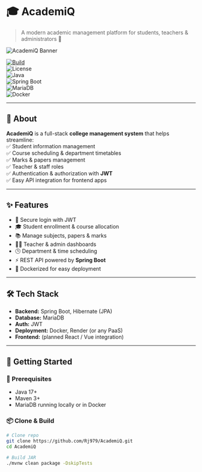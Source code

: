 # 🎓 AcademiQ  
> A modern academic management platform for students, teachers & administrators 🚀  

![AcademiQ Banner](https://img.shields.io/badge/AcademiQ-College%20Management-blueviolet?style=for-the-badge)  

[![Build](https://img.shields.io/github/actions/workflow/status/Rj979/AcademiQ/maven.yml?style=flat-square)](https://github.com/Rj979/AcademiQ/actions)  
![License](https://img.shields.io/github/license/Rj979/AcademiQ?style=flat-square)  
![Java](https://img.shields.io/badge/Java-17-orange?style=flat-square&logo=openjdk)  
![Spring Boot](https://img.shields.io/badge/SpringBoot-3.x-brightgreen?style=flat-square&logo=springboot)  
![MariaDB](https://img.shields.io/badge/MariaDB-Latest-blue?style=flat-square&logo=mariadb)  
![Docker](https://img.shields.io/badge/Docker-Ready-2496ED?style=flat-square&logo=docker)  

---

## 📖 About  

**AcademiQ** is a full-stack **college management system** that helps streamline:  
✅ Student information management  
✅ Course scheduling & department timetables  
✅ Marks & papers management  
✅ Teacher & staff roles  
✅ Authentication & authorization with **JWT**  
✅ Easy API integration for frontend apps  

---

## ✨ Features  

- 🔐 Secure login with JWT  
- 🎓 Student enrollment & course allocation  
- 📚 Manage subjects, papers & marks  
- 🧑‍🏫 Teacher & admin dashboards  
- 🕒 Department & time scheduling  
- ⚡ REST API powered by **Spring Boot**  
- 🐳 Dockerized for easy deployment  

---

## 🛠️ Tech Stack  

- **Backend:** Spring Boot, Hibernate (JPA)  
- **Database:** MariaDB  
- **Auth:** JWT  
- **Deployment:** Docker, Render (or any PaaS)  
- **Frontend:** (planned React / Vue integration)  

---

## 🚀 Getting Started  

### 🔧 Prerequisites  
- Java 17+  
- Maven 3+  
- MariaDB running locally or in Docker  

### 📦 Clone & Build  
```bash
# Clone repo
git clone https://github.com/Rj979/AcademiQ.git
cd AcademiQ

# Build JAR
./mvnw clean package -DskipTests
